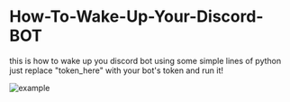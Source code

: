 # How-To-Wake-Up-Your-Discord-BOT
this is how to wake up you discord bot using some simple lines of python
just replace "token_here" with your bot's token and run it!

![example](https://github.com/SEN1OR-B/How-To-Wake-Up-Your-Discord-BOT/assets/129301742/42965704-8f67-46b4-bf4b-affd99cb5e35)
